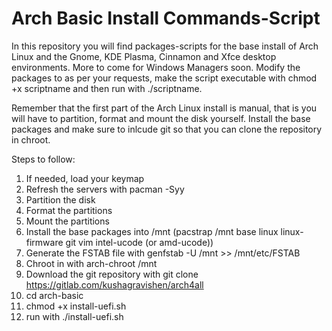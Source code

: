 # Arch Basic Install Commands-Script

In this repository you will find packages-scripts for the base install of Arch Linux and the Gnome, KDE Plasma, Cinnamon and Xfce desktop environments. More to come for Windows Managers soon.
Modify the packages to as per your requests, make the script executable with chmod +x scriptname and then run with ./scriptname.

Remember that the first part of the Arch Linux install is manual, that is you will have to partition, format and mount the disk yourself. Install the base packages and make sure to inlcude git so that you can clone the repository in chroot.

Steps to follow:

1. If needed, load your keymap
2. Refresh the servers with pacman -Syy
3. Partition the disk
4. Format the partitions
5. Mount the partitions
6. Install the base packages into /mnt (pacstrap /mnt base linux linux-firmware git vim intel-ucode (or amd-ucode))
7. Generate the FSTAB file with genfstab -U /mnt >> /mnt/etc/FSTAB
8. Chroot in with arch-chroot /mnt
9. Download the git repository with git clone https://gitlab.com/kushagravishen/arch4all
10. cd arch-basic
11. chmod +x install-uefi.sh
12. run with ./install-uefi.sh
